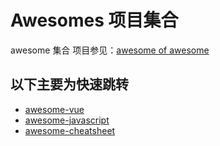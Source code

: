 # Awesomes 项目集合
awesome 集合 项目参见：[awesome of awesome](https://github.com/sindresorhus/awesome)



## 以下主要为快速跳转
- [awesome-vue](https://github.com/vuejs/awesome-vue)
- [awesome-javascript](https://github.com/sorrycc/awesome-javascript)
- [awesome-cheatsheet](https://github.com/detailyang/awesome-cheatsheet)
